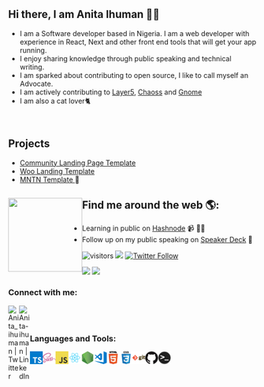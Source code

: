 ## Hi there, I am Anita Ihuman 👋🏽

- I am a Software developer based in Nigeria. I am a web developer with experience in React, Next and other front end tools that will get your app running.
- I enjoy sharing knowledge through public speaking and technical writing.
- I am sparked about contributing to open source, I like to call myself an Advocate.
- I am actively contributing to [Layer5](https://github.com/layer5io), [Chaoss](https://github.com/chaoss) and [Gnome](https://www.gnome.org/)
- I am also a cat lover🐈
 <br/>
 
 ## Projects
 
- <a href="http://first-template.anita-ihuman.vercel.app/"> Community Landing Page Template </a> 
-  <a href="http://second-template.anita-ihuman.vercel.app/"> Woo Landing Template </a> 
-   <a href="http://third-template-git-main.anita-ihuman.vercel.app/"> MNTN Template </a> 🏓



## Find me around the web 🌎: <a href="https://github.com/Anita-ihuman"><img align="left" width="150" height="150" src="https://ci3.googleusercontent.com/proxy/J9598pDwBaYqd4Aq9RPO_WxaeHybTUNFXMGlJ4-ob7UPjvktsbAldy692aW0vYFhZHNxc4fiExykgA4rygKR4u3c-59QfkpKzuDwnCST6m9rMX-lKoorcuqlPSWd-kTN6kqS1lp_=s0-d-e1-ft#https://octocat-generator-assets.githubusercontent.com/my-octocat-1615809367812.png"></a>
- Learning in public on <a href="https://movi.hashnode.dev/?guid=80bb995c-8841-4cf2-9171-c2605ec9215b&deviceId=779b1e9d-de57-4003-a434-f15e3f17c629">Hashnode</a> 📹 ✍🏾
- Follow up on my public speaking on <a href="https://slides.com/anitaihuman"> Speaker Deck</a> 🏓


![visitors](https://visitor-badge.glitch.me/badge?page_id=page.id)
![](https://komarev.com/ghpvc/?username=Anita-ihuman)
[![Twitter Follow](https://img.shields.io/twitter/follow/Anita_ihuman?color=1DA1F2&logo=twitter&style=for-the-badge)](https://twitter.com/intent/follow?original_referer=https%3A%2F%2Fgithub.com%2FalAnita_ihuman&screen_name=Anita_ihuman)

<p>
  <img width="48%" src="https://github-readme-stats.vercel.app/api?username=Anita-ihuman&show_icons=true&theme=tokyonight" />
  <img width="48%" src="https://github-readme-streak-stats.herokuapp.com/?user=Anita-ihuman&theme=tokyonight" />
</p>


### Connect with me:

[<img align="left" alt="Anita_ihuman | Twitter" width="22px" src="https://cdn.jsdelivr.net/npm/simple-icons@v3/icons/twitter.svg" />](https://twitter.com/Anita_ihuman)
[<img align="left" alt="Anita-ihuman | LinkedIn" width="22px" src="https://cdn.jsdelivr.net/npm/simple-icons@v3/icons/linkedin.svg" />](https://www.linkedin.com/in/anita-ihuman/)


<br/>
<br/>

### Languages and Tools:
<img align="left" alt="typescript" width="26px" src="https://raw.githubusercontent.com/github/explore/80688e429a7d4ef2fca1e82350fe8e3517d3494d/topics/typescript/typescript.png" />
<img align="left" alt="Sass" width="26px" src="https://raw.githubusercontent.com/github/explore/80688e429a7d4ef2fca1e82350fe8e3517d3494d/topics/sass/sass.png" />
<img align="left" alt="JavaScript" width="26px" src="https://raw.githubusercontent.com/github/explore/80688e429a7d4ef2fca1e82350fe8e3517d3494d/topics/javascript/javascript.png" />
<img align="left" alt="React" width="26px" src="https://raw.githubusercontent.com/github/explore/80688e429a7d4ef2fca1e82350fe8e3517d3494d/topics/react/react.png" />
<img align="left" alt="Node.js" width="26px" src="https://raw.githubusercontent.com/github/explore/80688e429a7d4ef2fca1e82350fe8e3517d3494d/topics/nodejs/nodejs.png" />
<img align="left" alt="Visual Studio Code" width="26px" src="https://raw.githubusercontent.com/github/explore/80688e429a7d4ef2fca1e82350fe8e3517d3494d/topics/visual-studio-code/visual-studio-code.png" />
<img align="left" alt="HTML5" width="26px" src="https://raw.githubusercontent.com/github/explore/80688e429a7d4ef2fca1e82350fe8e3517d3494d/topics/html/html.png" />
<img align="left" alt="CSS3" width="26px" src="https://raw.githubusercontent.com/github/explore/80688e429a7d4ef2fca1e82350fe8e3517d3494d/topics/css/css.png" />
<img align="left" alt="Git" width="26px" src="https://raw.githubusercontent.com/github/explore/80688e429a7d4ef2fca1e82350fe8e3517d3494d/topics/git/git.png" />
<img align="left" alt="GitHub" width="26px" src="https://raw.githubusercontent.com/github/explore/78df643247d429f6cc873026c0622819ad797942/topics/github/github.png" />
<img align="left" alt="Terminal" width="26px" src="https://raw.githubusercontent.com/github/explore/80688e429a7d4ef2fca1e82350fe8e3517d3494d/topics/terminal/terminal.png" />

<br />
